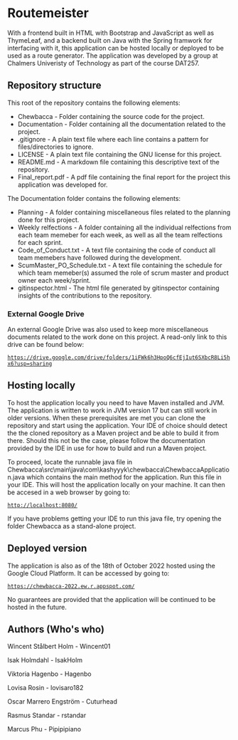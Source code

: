 # Routemeister
With a frontend built in HTML with Bootstrap and JavaScript as well as ThymeLeaf, and a backend built on Java with the Spring framwork for interfacing with it, this application can be hosted locally or deployed to be used as a route generator. The application was developed by a group at Chalmers Univeristy of Technology as part of the course DAT257.

## Repository structure
This root of the repository contains the following elements:
+ Chewbacca - Folder containing the source code for the project. 
+ Documentation - Folder containing all the documentation related to the project.
+ .gitignore - A plain text file where each line contains a pattern for files/directories to ignore.
+ LICENSE - A plain text file containing the GNU license for this project.
+ README.md - A markdown file containing this descriptive text of the repository.
+ Final_report.pdf - A pdf file containing the final report for the project this application was developed for.


The Documentation folder contains the following elements:
+ Planning - A folder containing miscellaneous files related to the planning done for this project.
+ Weekly relfections - A folder containing all the individual relfections from each team memeber for each week, as well as all the team relfections for each sprint.
+ Code_of_Conduct.txt - A text file containing the code of conduct all team memebers have followed during the development.
+ ScumMaster_PO_Schedule.txt - A text file containing the schedule for which team memeber(s) assumed the role of scrum master and product owner each week/sprint.
+ gitinspector.html - The html file generated by gitinspector containing insights of the contributions to the repository.

### External Google Drive
An external Google Drive was also used to keep more miscellaneous documents related to the work done on this project. A read-only link to this drive can be found below:

[`https://drive.google.com/drive/folders/1iFWk6h3HpoQ6cfEjIut6SXbcR8Li5hx6?usp=sharing`](https://drive.google.com/drive/folders/1iFWk6h3HpoQ6cfEjIut6SXbcR8Li5hx6?usp=sharing)

## Hosting locally
To host the application locally you need to have Maven installed and JVM. The application is written to work in JVM version 17 but can still work in older versions. When these prerequisites are met you can clone the repository and start using the application. Your IDE of choice should detect the the cloned repository as a Maven project and be able to build it from there. Should this not be the case, please follow the documentation provided by the IDE in use for how to build and run a Maven project.

To proceed, locate the runnable java file in Chewbacca\src\main\java\com\kashyyyk\chewbacca\ChewbaccaApplication.java which contains the main method for the application. Run this file in your IDE. This will host the application locally on your machine. It can then be accesed in a web browser by going to:

[`http://localhost:8080/`](http://localhost:8080/)

If you have problems getting your IDE to run this java file, try opening the folder Chewbacca as a stand-alone project.

## Deployed version
The application is also as of the 18th of October 2022 hosted using the Google Cloud Platform. It can be accessed by going to:

[`https://chewbacca-2022.ew.r.appspot.com/`](https://chewbacca-2022.ew.r.appspot.com/)

No guarantees are provided that the application will be continued to be hosted in the future.

## Authors (Who's who)

Wincent Stålbert Holm	-	Wincent01

Isak Holmdahl		-	IsakHolm

Viktoria Hagenbo	-	Hagenbo

Lovisa Rosin		-	lovisaro182

Oscar Marrero Engström	- 	Cuturhead

Rasmus Standar		-	rstandar

Marcus Phu		- 	Pipipipiano
